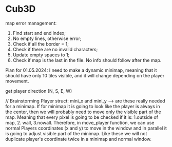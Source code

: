 # Cub3D

map error management:
1. Find start and end index;
2. No empty lines, otherwise error;
3. Check if all the border = 1;
4. Check if there are no invalid characters;
5. Update empty spaces to 1;
6. Check if map is the last in the file.
No info should follow after the map.


Plan for 01.05.2024:
I need to make a dynamic minimap, meaning that it should have only 10 tiles visible, and it will change depending on the player movement.

get player direction (N, S, E, W)


// Brainstorming
Player struct: mini_x and mini_y --> are these really needed for a minimap. 
If for minimap it is going to look like the player is always in the center, then we will
probably need to move only the visible part of the map.
Meaning that every pixel is going to be checked if it is: 1.outside of map, 2. wall, 3.nowall. 
Therefore, in move_player function, we can use normal Players coordinates (x and y) to move in the window and in parallel it is going to adjust visible part of the minimap.
Like these we will not duplicate player's coordinate twice in a minimap and normal window.
